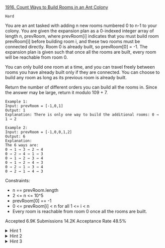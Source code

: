 [1916. Count Ways to Build Rooms in an Ant Colony](https://leetcode.com/problems/count-ways-to-build-rooms-in-an-ant-colony/)

`Hard`

You are an ant tasked with adding n new rooms numbered 0 to n-1 to your colony. You are given the expansion plan as a 0-indexed integer array of length n, prevRoom, where prevRoom[i] indicates that you must build room prevRoom[i] before building room i, and these two rooms must be connected directly. Room 0 is already built, so prevRoom[0] = -1. The expansion plan is given such that once all the rooms are built, every room will be reachable from room 0.

You can only build one room at a time, and you can travel freely between rooms you have already built only if they are connected. You can choose to build any room as long as its previous room is already built.

Return the number of different orders you can build all the rooms in. Since the answer may be large, return it modulo 109 + 7.

```
Example 1:
Input: prevRoom = [-1,0,1]
Output: 1
Explanation: There is only one way to build the additional rooms: 0 → 1 → 2

Example 2:
Input: prevRoom = [-1,0,0,1,2]
Output: 6
Explanation:
The 6 ways are:
0 → 1 → 3 → 2 → 4
0 → 2 → 4 → 1 → 3
0 → 1 → 2 → 3 → 4
0 → 1 → 2 → 4 → 3
0 → 2 → 1 → 3 → 4
0 → 2 → 1 → 4 → 3
``` 

Constraints:

- n == prevRoom.length
- 2 <= n <= 10^5
- prevRoom[0] == -1
- 0 <= prevRoom[i] < n for all 1 <= i < n
- Every room is reachable from room 0 once all the rooms are built.

Accepted
6.9K
Submissions
14.2K
Acceptance Rate
48.5%

<details>
<summary>Hint 1</summary>

Use dynamic programming.

</details>
<details>
<summary>Hint 2</summary>

Let dp[i] be the number of ways to solve the problem for the subtree of node i.

</details>
<details>
<summary>Hint 3</summary>

Imagine you are trying to fill an array with the order of traversal, dp[i] equals the multiplications of the number of ways to distribute the subtrees of the children of i on the array using combinatorics, multiplied bu their dp values.

</details>